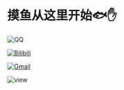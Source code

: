 # 摸鱼从这里开始🐟✋

![QQ](https://img.shields.io/badge/2704534108-81A1C1.svg?style=for-the-badge&logo=qq&logoColor=skyblue)

[![Bilibili](https://img.shields.io/badge/铀碘氢-81A1C1.svg?style=for-the-badge&logo=bilibili&logoColor=white)](https://www.bilibili.com/space/3461580083694176)

[![Gmail](https://img.shields.io/badge/luoteak@outlook.com-81A1C1.svg?style=for-the-badge&logo=outlook&logoColor=white)](luoteak@outlook.com)


![view](https://komarev.com/ghpvc/?username=initea&label=👀PROFILE+VIEWS&style=for-the-badge&color=81a1c1)